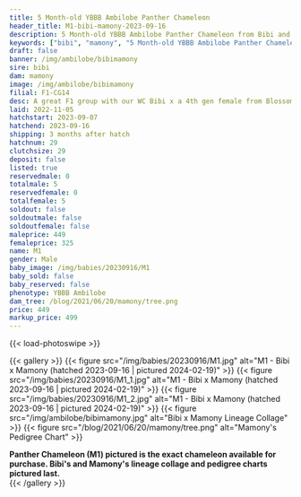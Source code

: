 ```yaml
---
title: 5 Month-old YBBB Ambilobe Panther Chameleon
header_title: M1-bibi-mamony-2023-09-16
description: 5 Month-old YBBB Ambilobe Panther Chameleon from Bibi and Mamony. A great F1 group with our WC Bibi x a 4th gen female from Blossom x Amarillo. We've included sire and dam dendrograms if available, but you can view our Bibi or Mamony breeder pages for more information.
keywords: ["bibi", "mamony", "5 Month-old YBBB Ambilobe Panther Chameleon", "baby chameleons for sale", "buy panther chameleon", "panther for sale", "panther chameleon price", "ambilobe panther chameleon for sale"]
draft: false
banner: /img/ambilobe/bibimamony
sire: bibi
dam: mamony
image: /img/ambilobe/bibimamony
filial: F1-CG14
desc: A great F1 group with our WC Bibi x a 4th gen female from Blossom x Amarillo.
laid: 2022-11-05
hatchstart: 2023-09-07
hatchend: 2023-09-16
shipping: 3 months after hatch
hatchnum: 29
clutchsize: 29
deposit: false
listed: true
reservedmale: 0
totalmale: 5
reservedfemale: 0
totalfemale: 5
soldout: false
soldoutmale: false
soldoutfemale: false
maleprice: 449
femaleprice: 325
name: M1
gender: Male
baby_image: /img/babies/20230916/M1
baby_sold: false
baby_reserved: false
phenotype: YBBB Ambilobe
dam_tree: /blog/2021/06/20/mamony/tree.png
price: 449
markup_price: 499
---
```


{{< load-photoswipe >}}

{{< gallery >}}
  {{< figure src="/img/babies/20230916/M1.jpg" alt="M1 - Bibi x Mamony (hatched 2023-09-16 | pictured 2024-02-19)" >}}
  {{< figure src="/img/babies/20230916/M1_1.jpg" alt="M1 - Bibi x Mamony (hatched 2023-09-16 | pictured 2024-02-19)" >}}
  {{< figure src="/img/babies/20230916/M1_2.jpg" alt="M1 - Bibi x Mamony (hatched 2023-09-16 | pictured 2024-02-19)" >}}
  {{< figure src="/img/ambilobe/bibimamony.jpg" alt="Bibi x Mamony Lineage Collage" >}}
  {{< figure src="/blog/2021/06/20/mamony/tree.png" alt="Mamony's Pedigree Chart" >}}
  <figcaption><strong>Panther Chameleon (M1) pictured is the exact chameleon available for purchase. Bibi's and Mamony's lineage collage and pedigree charts pictured last.</strong></figcaption>
{{< /gallery >}}

